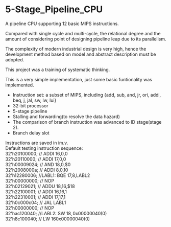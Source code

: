# 5-Stage_Pipeline_CPU
A pipeline CPU supporting 12 basic MIPS instructions.  
  
Compared with single cycle and multi-cycle, the relational degree and the amount of considering point of designing pipeline leap due to its parallelism.  
  
The complexity of modern industrial design is very high, hence the development method based on model and abstract description must be adopted.  
  
This project was a training of systematic thinking.  
  
This is a very simple implementation, just some basic funtionality was implemented.  
* Instruction set: a subset of MIPS, including {add, sub, and, jr, ori, addi, beq, j, jal, sw, lw, lui}  
* 32-bit processor  
* 5-stage pipeline  
* Stalling and forwarding(to resolve the data hazard)  
* The comparison of branch instruction was advanced to ID stage(stage 2).  
* Branch delay slot  
      

Instructions are saved in im.v.  
Default testing instruction sequence:  
	32'h20100000; //       ADDI $16,$0,0  
	32'h20110000; //       ADDI $17,$0,0  
	32'h00009024; //       AND $18,$0,$0  
	32'h2008000a; //       ADDI $8,$0,10  
	32'h12280006; //LABL1: BQE $17,$8,LABL2  
	32'h00000000; //       NOP  
	32'h02129021; //       ADDU $18,$16,$18  
	32'h22100001; //       ADDI $16,$16,1  
	32'h22310001; //       ADDI $17,$17,1  
	32'h0c000c04; //       JAL LABL1   
	32'h00000000; //       NOP  
	32'hac120040; //LABL2: SW $18,0x00000040($0)  
	32'h8c100040; //       LW $16 0x00000040($0) 

